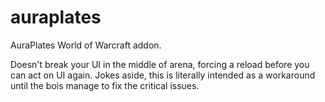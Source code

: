 # auraplates
AuraPlates World of Warcraft addon.

Doesn't break your UI in the middle of arena, forcing a reload before you can act on UI again. Jokes aside, this is literally intended as a workaround until the bois manage to fix the critical issues.
